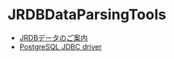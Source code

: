 # JRDBDataParsingTools

- [JRDBデータのご案内](http://www.jrdb.com/program/data.html)
- [PostgreSQL JDBC driver](https://jdbc.postgresql.org/download/)
